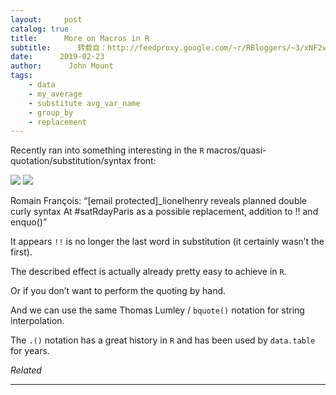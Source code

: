 ```yaml
---
layout:     post
catalog: true
title:      More on Macros in R
subtitle:      转载自：http://feedproxy.google.com/~r/RBloggers/~3/xNF2vKd1H5g/
date:      2019-02-23
author:      John Mount
tags:
    - data
    - my_average
    - substitute avg_var_name
    - group_by
    - replacement
---
```






Recently ran into something interesting in the `R` macros/quasi-quotation/substitution/syntax front:

![](https://i2.wp.com/www.win-vector.com/blog/wp-content/uploads/2019/02/D0FD431X0AI4pM8.jpg?resize=600%2C450)
![](https://i2.wp.com/www.win-vector.com/blog/wp-content/uploads/2019/02/D0FD431X0AI4pM8.jpg?resize=600%2C450)



Romain François: “[email protected]_lionelhenry reveals planned double curly syntax At #satRdayParis as a possible replacement, addition to !! and enquo()”

It appears `!!` is no longer the last word in substitution (it certainly wasn’t the first).




The described effect is actually already pretty easy to achieve in `R`.

Or if you don’t want to perform the quoting by hand.

And we can use the same Thomas Lumley / `bquote()` notation for string interpolation.

The `.()` notation has a great history in `R` and has been used by `data.table` for years.


*Related*








---
